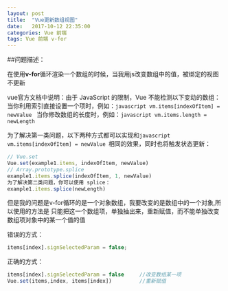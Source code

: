 ```yaml
---
layout: post
title:  "Vue更新数组视图"
date:   2017-10-12 22:35:00
categories: Vue 前端
tags: Vue 前端 v-for
---
```


##问题描述：

在使用**v-for**循环渲染一个数组的时候，当我用js改变数组中的值，被绑定的视图不更新

vue官方文档中说明：由于 JavaScript 的限制，Vue 不能检测以下变动的数组：
当你利用索引直接设置一个项时，例如：```javascript vm.items[indexOfItem] = newValue ```
当你修改数组的长度时，例如：```javascript vm.items.length = newLength ```

为了解决第一类问题，以下两种方式都可以实现和```javascript vm.items[indexOfItem] = newValue ```相同的效果，同时也将触发状态更新：
```javascript
// Vue.set
Vue.set(example1.items, indexOfItem, newValue)
// Array.prototype.splice
example1.items.splice(indexOfItem, 1, newValue)
为了解决第二类问题，你可以使用 splice：
example1.items.splice(newLength)
```

但是我的问题是v-for循环的是一个对象数组，我要改变的是数组中的一个对象,所以使用的方法是
只能把这一个数组项，单独抽出来，重新赋值，而不能单独改变数组项对象中的某一个值的值

错误的方式：
```javascript
items[index].signSelectedParam = false;
```

正确的方式：
```javascript
items[index].signSelectedParam = false     //改变数组某一项
Vue.set(items,index, items[index])         //重新赋值
```